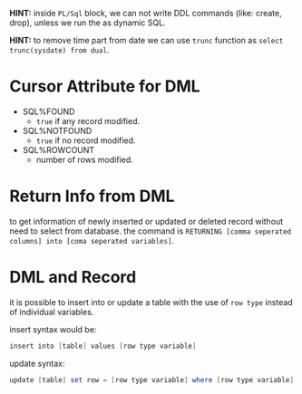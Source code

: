 **HINT:** inside `PL/Sql` block, we can not write DDL commands (like: create, drop), unless we run the as dynamic SQL.

**HINT:** to remove time part from date we can use `trunc` function as `select trunc(sysdate) from dual`.  



# Cursor Attribute for DML

- SQL%FOUND
  - `true` if any record modified.
- SQL%NOTFOUND
  - `true` if no record modified.
- SQL%ROWCOUNT
  - number of rows modified.



# Return Info from DML

to get information of newly inserted or updated or deleted record without need to select from database. the command is `RETURNING [comma seperated columns] into [coma seperated variables]`.



# DML and Record

it is possible to insert into or update a table with the use of `row type` instead of individual variables.

insert syntax would be:

```powershell
insert into [table] values [row type variable]
```



update syntax:

```powershell
update [table] set row = [row type variable] where [row type variable].[unique column name] = [table].[unique column name]
```



